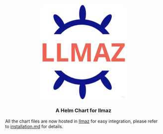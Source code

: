 <p align="center">
  <picture>
    <source media="(prefers-color-scheme: dark)" srcset="https://raw.githubusercontent.com/inftyai/llmaz-helm/main/docs/assets/logo.png">
    <img alt="llmaz" src="https://raw.githubusercontent.com/inftyai/llmaz-helm/main/docs/assets/logo.png" width=55%>
  </picture>
</p>

<h3 align="center">
A Helm Chart for llmaz
</h3>

All the chart files are now hosted in [llmaz](https://github.com/InftyAI/llmaz) for easy integration, please refer to [installation.md](https://github.com/InftyAI/llmaz/blob/main/docs/installation.md) for details.
